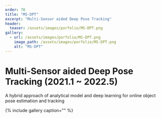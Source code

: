 ```yaml
---
order: 70
title: "MS-DPT"
excerpt: "Multi-Sensor aided Deep Pose Tracking"
header:
  teaser: /assets/images/porfolio/MS-DPT.png
gallery:
  - url: /assets/images/porfolio/MS-DPT.png
    image_path: /assets/images/porfolio/MS-DPT.png
    alt: "MS-DPT"
---
```


# Multi-Sensor aided Deep Pose Tracking (2021.1 ~ 2022.5)
A hybrid approach of analytical model and deep learning for online object pose estimation and tracking

{% include gallery caption="" %}
